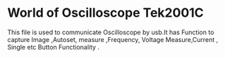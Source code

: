# World of Oscilloscope Tek2001C
This file is used to communicate Oscilloscope by usb.It has Function to capture Image ,Autoset, measure ,Frequency, Voltage Measure,Current , Single etc Button Functionality .
